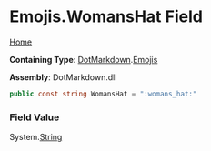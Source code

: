 # Emojis\.WomansHat Field

[Home](../../../README.md)

**Containing Type**: [DotMarkdown](../../README.md)\.[Emojis](../README.md)

**Assembly**: DotMarkdown\.dll

```csharp
public const string WomansHat = ":womans_hat:"
```

### Field Value

System\.[String](https://docs.microsoft.com/en-us/dotnet/api/system.string)